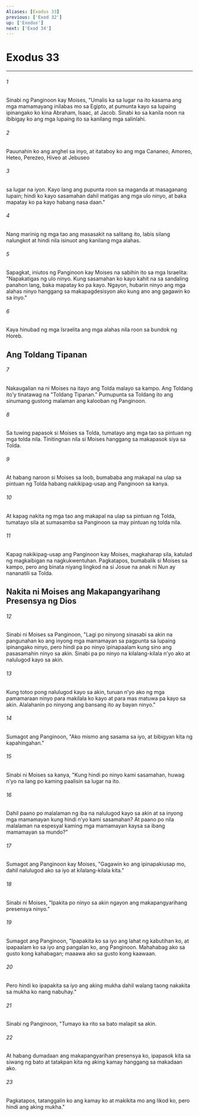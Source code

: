 ```yaml
---
Aliases: [Exodus 33]
previous: ['Exod 32']
up: ['Exodus']
next: ['Exod 34']
---
```

# Exodus 33

***


###### 1 


Sinabi ng Panginoon kay Moises, "Umalis ka sa lugar na ito kasama ang mga mamamayang inilabas mo sa Egipto, at pumunta kayo sa lupaing ipinangako ko kina Abraham, Isaac, at Jacob. Sinabi ko sa kanila noon na ibibigay ko ang mga lupaing ito sa kanilang mga salinlahi. 


###### 2 


Pauunahin ko ang anghel sa inyo, at itataboy ko ang mga Cananeo, Amoreo, Heteo, Perezeo, Hiveo at Jebuseo 


###### 3 


sa lugar na iyon. Kayo lang ang pupunta roon sa maganda at masaganang lupain; hindi ko kayo sasamahan dahil matigas ang mga ulo ninyo, at baka mapatay ko pa kayo habang nasa daan." 


###### 4 


Nang marinig ng mga tao ang masasakit na salitang ito, labis silang nalungkot at hindi nila isinuot ang kanilang mga alahas. 


###### 5 


Sapagkat, iniutos ng Panginoon kay Moises na sabihin ito sa mga Israelita: "Napakatigas ng ulo ninyo. Kung sasamahan ko kayo kahit na sa sandaling panahon lang, baka mapatay ko pa kayo. Ngayon, hubarin ninyo ang mga alahas ninyo hanggang sa makapagdesisyon ako kung ano ang gagawin ko sa inyo." 


###### 6 


Kaya hinubad ng mga Israelita ang mga alahas nila roon sa bundok ng Horeb.

## Ang Toldang Tipanan 


###### 7 


Nakaugalian na ni Moises na itayo ang Tolda malayo sa kampo. Ang Toldang itoʼy tinatawag na "Toldang Tipanan." Pumupunta sa Toldang ito ang sinumang gustong malaman ang kalooban ng Panginoon. 


###### 8 


Sa tuwing papasok si Moises sa Tolda, tumatayo ang mga tao sa pintuan ng mga tolda nila. Tinitingnan nila si Moises hanggang sa makapasok siya sa Tolda. 


###### 9 


At habang naroon si Moises sa loob, bumababa ang makapal na ulap sa pintuan ng Tolda habang nakikipag-usap ang Panginoon sa kanya. 


###### 10 


At kapag nakita ng mga tao ang makapal na ulap sa pintuan ng Tolda, tumatayo sila at sumasamba sa Panginoon sa may pintuan ng tolda nila. 


###### 11 


Kapag nakikipag-usap ang Panginoon kay Moises, magkaharap sila, katulad ng magkaibigan na nagkukwentuhan. Pagkatapos, bumabalik si Moises sa kampo, pero ang binata niyang lingkod na si Josue na anak ni Nun ay nananatili sa Tolda.

## Nakita ni Moises ang Makapangyarihang Presensya ng Dios 


###### 12 


Sinabi ni Moises sa Panginoon, "Lagi po ninyong sinasabi sa akin na pangunahan ko ang inyong mga mamamayan sa pagpunta sa lupaing ipinangako ninyo, pero hindi pa po ninyo ipinapaalam kung sino ang pasasamahin ninyo sa akin. Sinabi pa po ninyo na kilalang-kilala nʼyo ako at nalulugod kayo sa akin. 


###### 13 


Kung totoo pong nalulugod kayo sa akin, turuan nʼyo ako ng mga pamamaraan ninyo para makilala ko kayo at para mas matuwa pa kayo sa akin. Alalahanin po ninyong ang bansang ito ay bayan ninyo." 


###### 14 


Sumagot ang Panginoon, "Ako mismo ang sasama sa iyo, at bibigyan kita ng kapahingahan." 


###### 15 


Sinabi ni Moises sa kanya, "Kung hindi po ninyo kami sasamahan, huwag nʼyo na lang po kaming paalisin sa lugar na ito. 


###### 16 


Dahil paano po malalaman ng iba na nalulugod kayo sa akin at sa inyong mga mamamayan kung hindi nʼyo kami sasamahan? At paano po nila malalaman na espesyal kaming mga mamamayan kaysa sa ibang mamamayan sa mundo?" 


###### 17 


Sumagot ang Panginoon kay Moises, "Gagawin ko ang ipinapakiusap mo, dahil nalulugod ako sa iyo at kilalang-kilala kita." 


###### 18 


Sinabi ni Moises, "Ipakita po ninyo sa akin ngayon ang makapangyarihang presensya ninyo." 


###### 19 


Sumagot ang Panginoon, "Ipapakita ko sa iyo ang lahat ng kabutihan ko, at ipapaalam ko sa iyo ang pangalan ko, ang Panginoon. Mahahabag ako sa gusto kong kahabagan; maaawa ako sa gusto kong kaawaan. 


###### 20 


Pero hindi ko ipapakita sa iyo ang aking mukha dahil walang taong nakakita sa mukha ko nang nabuhay." 


###### 21 


Sinabi ng Panginoon, "Tumayo ka rito sa bato malapit sa akin. 


###### 22 


At habang dumadaan ang makapangyarihan presensya ko, ipapasok kita sa siwang ng bato at tatakpan kita ng aking kamay hanggang sa makadaan ako. 


###### 23 


Pagkatapos, tatanggalin ko ang kamay ko at makikita mo ang likod ko, pero hindi ang aking mukha."
